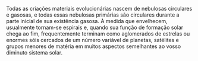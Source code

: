 ﻿Todas as criações materiais evolucionárias nascem de nebulosas circulares e gasosas, e todas essas nebulosas primárias são circulares durante a parte inicial de sua existência gasosa. À medida que envelhecem, usualmente tornam-se espirais e, quando sua função de formação solar chega ao fim, frequentemente terminam como aglomerados de estrelas ou enormes sóis cercados de um número variável de planetas, satélites e grupos menores de matéria em muitos aspectos semelhantes ao vosso diminuto sistema solar.
